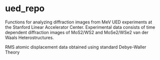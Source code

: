 # ued_repo

Functions for analyzing diffraction images from MeV UED experiments at the Stanford Linear Accelerator Center. 
Experimental data consists of time dependent diffraction images of MoS2/WS2 and MoSe2/WSe2 van der Waals Heterostructures. 


RMS atomic displacement data obtained using standard Debye-Waller Theory
